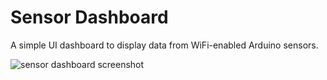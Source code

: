 # Sensor Dashboard
A simple UI dashboard to display data from WiFi-enabled Arduino sensors.

![sensor dashboard screenshot](https://aidanbeale-public-documents.s3.ap-southeast-2.amazonaws.com/sensor-dashboard-screenshot.png)
